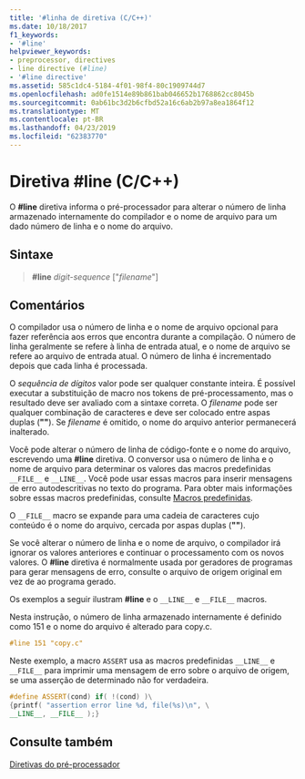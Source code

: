 ```yaml
---
title: '#linha de diretiva (C/C++)'
ms.date: 10/18/2017
f1_keywords:
- '#line'
helpviewer_keywords:
- preprocessor, directives
- line directive (#line)
- '#line directive'
ms.assetid: 585c1dc4-5184-4f01-98f4-80c1909744d7
ms.openlocfilehash: ad0fe1514e89b861bab046652b1768862cc8045b
ms.sourcegitcommit: 0ab61bc3d2b6cfbd52a16c6ab2b97a8ea1864f12
ms.translationtype: MT
ms.contentlocale: pt-BR
ms.lasthandoff: 04/23/2019
ms.locfileid: "62383770"
---
```

# <a name="line-directive-cc"></a>Diretiva #line (C/C++)

O **#line** diretiva informa o pré-processador para alterar o número de linha armazenado internamente do compilador e o nome de arquivo para um dado número de linha e o nome do arquivo.

## <a name="syntax"></a>Sintaxe

> **#line** *digit-sequence* ["*filename*"]

## <a name="remarks"></a>Comentários

O compilador usa o número de linha e o nome de arquivo opcional para fazer referência aos erros que encontra durante a compilação. O número de linha geralmente se refere à linha de entrada atual, e o nome de arquivo se refere ao arquivo de entrada atual. O número de linha é incrementado depois que cada linha é processada.

O *sequência de dígitos* valor pode ser qualquer constante inteira. É possível executar a substituição de macro nos tokens de pré-processamento, mas o resultado deve ser avaliado com a sintaxe correta. O *filename* pode ser qualquer combinação de caracteres e deve ser colocado entre aspas duplas (**""**). Se *filename* é omitido, o nome do arquivo anterior permanecerá inalterado.

Você pode alterar o número de linha de código-fonte e o nome do arquivo, escrevendo uma **#line** diretiva. O conversor usa o número de linha e o nome de arquivo para determinar os valores das macros predefinidas `__FILE__` e `__LINE__`. Você pode usar essas macros para inserir mensagens de erro autodescritivas no texto do programa. Para obter mais informações sobre essas macros predefinidas, consulte [Macros predefinidas](../preprocessor/predefined-macros.md).

O `__FILE__` macro se expande para uma cadeia de caracteres cujo conteúdo é o nome do arquivo, cercada por aspas duplas (**""**).

Se você alterar o número de linha e o nome de arquivo, o compilador irá ignorar os valores anteriores e continuar o processamento com os novos valores. O **#line** diretiva é normalmente usada por geradores de programas para gerar mensagens de erro, consulte o arquivo de origem original em vez de ao programa gerado.

Os exemplos a seguir ilustram **#line** e o `__LINE__` e `__FILE__` macros.

Nesta instrução, o número de linha armazenado internamente é definido como 151 e o nome do arquivo é alterado para copy.c.

```cpp
#line 151 "copy.c"
```

Neste exemplo, a macro `ASSERT` usa as macros predefinidas `__LINE__` e `__FILE__` para imprimir uma mensagem de erro sobre o arquivo de origem, se uma asserção de determinado não for verdadeira.

```cpp
#define ASSERT(cond) if( !(cond) )\
{printf( "assertion error line %d, file(%s)\n", \
__LINE__, __FILE__ );}
```

## <a name="see-also"></a>Consulte também

[Diretivas do pré-processador](../preprocessor/preprocessor-directives.md)